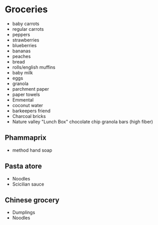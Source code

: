 
# Groceries

- baby carrots
- regular carrots
- peppers
- strawberries
- blueberries
- bananas
- peaches
- bread
- rolls/english muffins
- baby milk
- eggs
- granola
- parchment paper
- paper towels
- Emmental
- coconut water
- barkeepers friend
- Charcoal bricks
- Nature valley "Lunch Box" chocolate chip granola bars (high fiber)

## Phammaprix

- method hand soap

## Pasta atore

- Noodles
- Scicilian sauce

## Chinese grocery

- Dumplings
- Noodles
